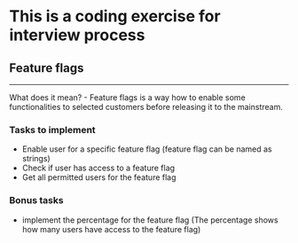 # This is a coding exercise for interview process

## Feature flags
***
 What does it mean? - Feature flags is a way how to enable some functionalities to selected customers before releasing it to the mainstream.

### Tasks to implement
* Enable user for a specific feature flag (feature flag can be named as strings)
* Check if user has access to a feature flag
* Get all permitted users for the feature flag

### Bonus tasks
* implement the percentage for the feature flag (The percentage shows how many users have access to the feature flag)
